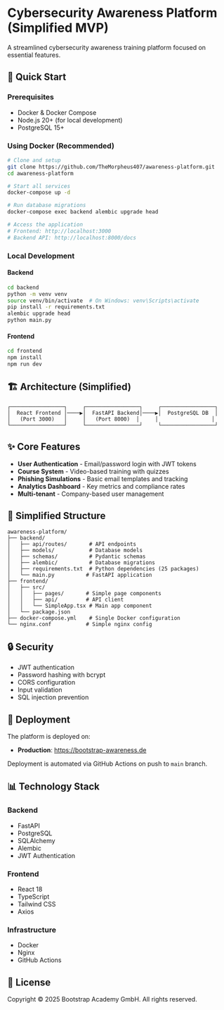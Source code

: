 # Cybersecurity Awareness Platform (Simplified MVP)

A streamlined cybersecurity awareness training platform focused on essential features.

## 🚀 Quick Start

### Prerequisites
- Docker & Docker Compose
- Node.js 20+ (for local development)
- PostgreSQL 15+

### Using Docker (Recommended)

```bash
# Clone and setup
git clone https://github.com/TheMorpheus407/awareness-platform.git
cd awareness-platform

# Start all services
docker-compose up -d

# Run database migrations
docker-compose exec backend alembic upgrade head

# Access the application
# Frontend: http://localhost:3000
# Backend API: http://localhost:8000/docs
```

### Local Development

#### Backend
```bash
cd backend
python -m venv venv
source venv/bin/activate  # On Windows: venv\Scripts\activate
pip install -r requirements.txt
alembic upgrade head
python main.py
```

#### Frontend
```bash
cd frontend
npm install
npm run dev
```

## 🏗️ Architecture (Simplified)

```
┌─────────────────┐     ┌─────────────────┐     ┌─────────────────┐
│  React Frontend │────▶│  FastAPI Backend│────▶│  PostgreSQL DB  │
│   (Port 3000)   │     │   (Port 8000)  │     │                 │
└─────────────────┘     └─────────────────┘     └─────────────────┘
```

## ✨ Core Features

- **User Authentication** - Email/password login with JWT tokens
- **Course System** - Video-based training with quizzes
- **Phishing Simulations** - Basic email templates and tracking
- **Analytics Dashboard** - Key metrics and compliance rates
- **Multi-tenant** - Company-based user management

## 📁 Simplified Structure

```
awareness-platform/
├── backend/
│   ├── api/routes/       # API endpoints
│   ├── models/           # Database models
│   ├── schemas/          # Pydantic schemas
│   ├── alembic/          # Database migrations
│   ├── requirements.txt  # Python dependencies (25 packages)
│   └── main.py          # FastAPI application
├── frontend/
│   ├── src/
│   │   ├── pages/       # Simple page components
│   │   ├── api/         # API client
│   │   └── SimpleApp.tsx # Main app component
│   └── package.json
├── docker-compose.yml    # Single Docker configuration
└── nginx.conf           # Simple nginx config
```

## 🔒 Security

- JWT authentication
- Password hashing with bcrypt
- CORS configuration
- Input validation
- SQL injection prevention

## 🚀 Deployment

The platform is deployed on:
- **Production**: https://bootstrap-awareness.de

Deployment is automated via GitHub Actions on push to `main` branch.

## 📊 Technology Stack

### Backend
- FastAPI
- PostgreSQL
- SQLAlchemy
- Alembic
- JWT Authentication

### Frontend
- React 18
- TypeScript
- Tailwind CSS
- Axios

### Infrastructure
- Docker
- Nginx
- GitHub Actions

## 📄 License

Copyright © 2025 Bootstrap Academy GmbH. All rights reserved.